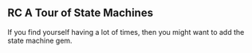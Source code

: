 ## RC A Tour of State Machines

If you find yourself having a lot of times, then you might want to add the state machine gem.
